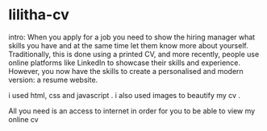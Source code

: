# lilitha-cv
intro:
When you apply for a job you need to show the hiring manager what skills you have and at the same time let them know more about yourself. Traditionally, this is done using a printed CV, and more recently, people use online platforms like LinkedIn to showcase their skills and experience. However, you now have the skills to create a personalised and modern version: a resume website.

i used html, css and javascript .
i also used images to beautify my cv .

All you need is an access to internet in order for you to be able to view my online cv